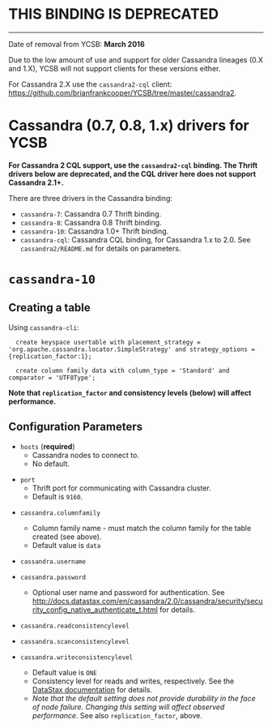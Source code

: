 <!--
Copyright (c) 2015 YCSB contributors. All rights reserved.

Licensed under the Apache License, Version 2.0 (the "License"); you
may not use this file except in compliance with the License. You
may obtain a copy of the License at

http://www.apache.org/licenses/LICENSE-2.0

Unless required by applicable law or agreed to in writing, software
distributed under the License is distributed on an "AS IS" BASIS,
WITHOUT WARRANTIES OR CONDITIONS OF ANY KIND, either express or
implied. See the License for the specific language governing
permissions and limitations under the License. See accompanying
LICENSE file.
-->
# THIS BINDING IS DEPRECATED
----------------------------
Date of removal from YCSB: **March 2016**

Due to the low amount of use and support for older Cassandra lineages (0.X and 1.X), YCSB will not support clients for these versions either.

For Cassandra 2.X use the ```cassandra2-cql``` client: https://github.com/brianfrankcooper/YCSB/tree/master/cassandra2.

# Cassandra (0.7, 0.8, 1.x) drivers for YCSB

**For Cassandra 2 CQL support, use the `cassandra2-cql` binding.  The Thrift drivers below are deprecated, and the CQL driver here does not support Cassandra 2.1+.**

There are three drivers in the Cassandra binding:

* `cassandra-7`: Cassandra 0.7 Thrift binding.
* `cassandra-8`: Cassandra 0.8 Thrift binding.
* `cassandra-10`: Cassandra 1.0+ Thrift binding.
* `cassandra-cql`: Cassandra CQL binding, for Cassandra 1.x to 2.0. See `cassandra2/README.md` for details on parameters.

# `cassandra-10`

## Creating a table

Using `cassandra-cli`:

      create keyspace usertable with placement_strategy = 'org.apache.cassandra.locator.SimpleStrategy' and strategy_options = {replication_factor:1};

      create column family data with column_type = 'Standard' and comparator = 'UTF8Type';

**Note that `replication_factor` and consistency levels (below) will affect performance.**

## Configuration Parameters

- `hosts` (**required**)
  - Cassandra nodes to connect to.
  - No default.

* `port`
  - Thrift port for communicating with Cassandra cluster.
  * Default is `9160`.

- `cassandra.columnfamily`
  - Column family name - must match the column family for the table created (see above).
  - Default value is `data`

- `cassandra.username`
- `cassandra.password`
  - Optional user name and password for authentication. See http://docs.datastax.com/en/cassandra/2.0/cassandra/security/security_config_native_authenticate_t.html for details.

* `cassandra.readconsistencylevel`
* `cassandra.scanconsistencylevel`
* `cassandra.writeconsistencylevel`

  - Default value is `ONE`
  - Consistency level for reads and writes, respectively. See the [DataStax documentation](http://docs.datastax.com/en/cassandra/2.0/cassandra/dml/dml_config_consistency_c.html) for details.
  - *Note that the default setting does not provide durability in the face of node failure. Changing this setting will affect observed performance.* See also `replication_factor`, above.
